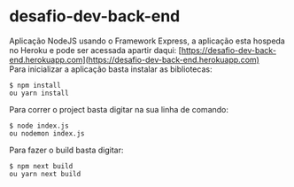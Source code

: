 # desafio-dev-back-end

Aplicação NodeJS usando o Framework Express, a aplicação esta hospeda no Heroku  e pode ser acessada apartir daqui: [https://desafio-dev-back-end.herokuapp.com](https://desafio-dev-back-end.herokuapp.com)
<br/>
Para inicializar a aplicação basta instalar as bibliotecas:<br/>

```
$ npm install
ou yarn install
```

Para correr o project basta digitar na sua linha de comando: <br/>

```
$ node index.js
ou nodemon index.js
```

Para fazer o build basta digitar: <br/>

```
$ npm next build
ou yarn next build
```
